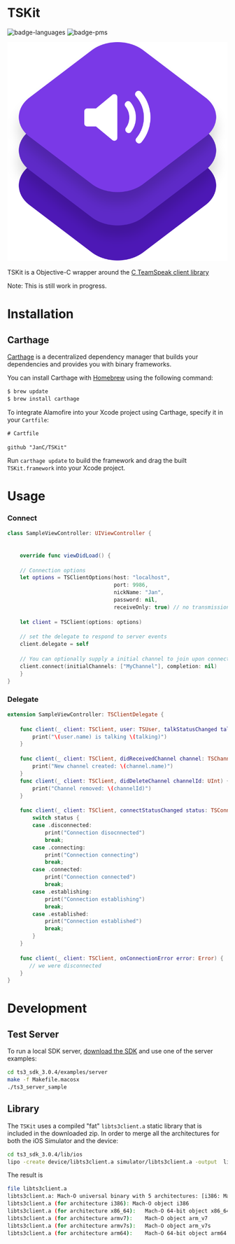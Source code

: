# TSKit

![badge-languages] ![badge-pms]

![](logo.svg)


TSKit is a Objective-C wrapper around the [C TeamSpeak client library](https://www.teamspeak.com/en/teamspeak3sdk.html)

Note: This is still work in progress.

# Installation

## Carthage
[Carthage](https://github.com/Carthage/Carthage) is a decentralized dependency manager that builds your dependencies and provides you with binary frameworks.

You can install Carthage with [Homebrew](http://brew.sh/) using the following command:

```bash
$ brew update
$ brew install carthage
```

To integrate Alamofire into your Xcode project using Carthage, specify it in your `Cartfile`:


```ogdl
# Cartfile

github "JanC/TSKit"
```

Run `carthage update` to build the framework and drag the built `TSKit.framework` into your Xcode project.


# Usage

### Connect

```swift
class SampleViewController: UIViewController {

    
    override func viewDidLoad() {
        
    // Connection options
    let options = TSClientOptions(host: "localhost",
                                  port: 9986,
                                  nickName: "Jan",
                                  password: nil,
                                  receiveOnly: true) // no transmission will be made. This also does not trigger the microphone permissions
    
    let client = TSClient(options: options)
    
    // set the delegate to respond to server events
    client.delegate = self
    
    // You can optionally supply a initial channel to join upon connection
    client.connect(initialChannels: ["MyChannel"], completion: nil)
    }
}
```

### Delegate
```swift
extension SampleViewController: TSClientDelegate {
    
    func client(_ client: TSClient, user: TSUser, talkStatusChanged talking: Bool) {
        print("\(user.name) is talking \(talking)")
    }
    
    func client(_ client: TSClient, didReceivedChannel channel: TSChannel) {
        print("New channel created: \(channel.name)")
    }
    func client(_ client: TSClient, didDeleteChannel channelId: UInt) {
        print("Channel removed: \(channelId)")
    }
    
    func client(_ client: TSClient, connectStatusChanged status: TSConnectionStatus) {
        switch status {
        case .disconnected:
            print("Connection disocnnected")
            break;
        case .connecting:
            print("Connection connecting")
            break;
        case .connected:
            print("Connection connected")
            break;
        case .establishing:
            print("Connection establishing")
            break;
        case .established:
            print("Connection established")
            break;
        }
    }
    
    func client(_ client: TSClient, onConnectionError error: Error) {
       // we were disconnected
    }
}
```

[badge-languages]: https://img.shields.io/badge/languages-Swift%20%7C%20ObjC-orange.svg
[badge-pms]: https://img.shields.io/badge/supports-CocoaPods%20%7C%20Carthage-green.svg


# Development

## Test Server
To run a local SDK server, [download the SDK](https://www.teamspeak.com/en/downloads.html#) and use one of the server examples:

```bash
cd ts3_sdk_3.0.4/examples/server
make -f Makefile.macosx 
./ts3_server_sample 
```

## Library
The `TSKit` uses a compiled "fat" `libts3client.a` static library that is included in the downloaded zip. In order to merge all the architectures for both the iOS Simulator and the device:

```bash
cd ts3_sdk_3.0.4/lib/ios
lipo -create device/libts3client.a simulator/libts3client.a -output  libts3client.a
```

The result is 

```bash
file libts3client.a 
libts3client.a: Mach-O universal binary with 5 architectures: [i386: Mach-O object i386] [x86_64] [arm_v7] [arm_v7s] [arm64]
libts3client.a (for architecture i386):	Mach-O object i386
libts3client.a (for architecture x86_64):	Mach-O 64-bit object x86_64
libts3client.a (for architecture armv7):	Mach-O object arm_v7
libts3client.a (for architecture armv7s):	Mach-O object arm_v7s
libts3client.a (for architecture arm64):	Mach-O 64-bit object arm64
```



